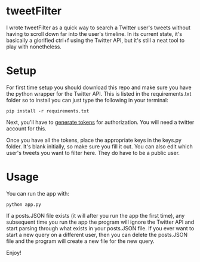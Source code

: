 # tweetFilter
I wrote tweetFilter as a quick way to search a Twitter user's tweets without having to scroll down far into the user's timeline. In its current state, it's basically a glorified ctrl+f using the Twitter API, but it's still a neat tool to play with nonetheless.

# Setup
For first time setup you should download this repo and make sure you have the python wrapper for the Twitter API. This is listed in the requirements.txt folder so to install you can just type the following in your terminal:

```
pip install -r requirements.txt
```

Next, you'll have to <a href="https://dev.twitter.com/oauth/overview/application-owner-access-tokens">generate tokens</a> for authorization. You will need a twitter account for this.

Once you have all the tokens, place the appropriate keys in the keys.py folder. It's blank initially, so make sure you fill it out. You can also edit which user's tweets you want to filter here. They do have to be a public user.

# Usage
You can run the app with:

```
python app.py
```

If a posts.JSON file exists (it will after you run the app the first time), any subsequent time you run the app the program will ignore the Twitter API and start parsing through what exists in your posts.JSON file. If you ever want to start a new query on a different user, then you can delete the posts.JSON file and the program will create a new file for the new query.

Enjoy!